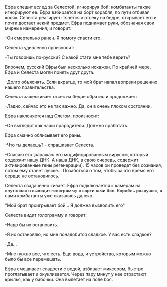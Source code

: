 Ефра спешит вслед за Селестой, игнорируя бой; комбатанты также игнорируют ее. Ефра взбирается на борт корабля, по пути отбивая косяк. Селеста реагирует: тянется к отсеку на бедре, открывает его и почти достает некий предмет. Ефра поднимает руки, обозначая свои мирные намерения, и говорит: 

-Он смертельно ранен. Я помогу спасти его.

Селеста удивленно произносит:

-Ты говоришь по-русски? С какой стати мне тебе верить?

Впрочем, русский Ефры был несколько искажен. По крайней мере, Ефра и Селеста могли понять друг друга.

-Долго объяснять. Если вкратце, то мой брат напал вопреки решению нашего правительства.

Селеста защелкивает отсек на бедре обратно и продолжает:

-Ладно, сейчас это не так важно. Да, он в очень плохом состоянии.

Ефра наклоняется над Олегом, произносит:

-Он выглядит как наши прародители. Должно сработать.

Ефра смачно облизывает его раны.

-Что ты делаешь? - спрашивает Селеста.

-Спасаю его \[заражаю его модифицированным вирусом, который содержит нашу ДНК. А наша ДНК, в свою очередь, содержит активированные гены регенерации\]. 15 часов он проведет без сознания, потом ему станет лучше... Позаботься о том, чтобы за это время его сердце не остановилось.

Селеста озадаченно кивает.
Ефра подключается к камерам на спутниках и выводит голограмму с картинами боя. Корабль разрушен, а сами комбатанты уже оказались далеко.

"Мой брат проигрывает бой... Я должна вызволить его"

Селеста видит голограмму и говорит:

-Надо бы их остановить.

-Я их остановлю, но мне понадобится сладкое. У вас есть сладкое?

-Да...

-Мне нужно все, что есть. Еще вода, и устройство, которым можно было бы все перемешать.

Ефра смешивает сладости с водой, взбивает миксером, быстро проглатывает и окукливается. Через пару минут у нее отрастают крылья, как у бабочки. Она вылетает на поле боя.

